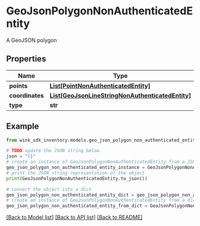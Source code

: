 # GeoJsonPolygonNonAuthenticatedEntity

A GeoJSON polygon

## Properties

Name | Type | Description | Notes
------------ | ------------- | ------------- | -------------
**points** | [**List[PointNonAuthenticatedEntity]**](PointNonAuthenticatedEntity.md) |  | [optional] 
**coordinates** | [**List[GeoJsonLineStringNonAuthenticatedEntity]**](GeoJsonLineStringNonAuthenticatedEntity.md) |  | [optional] 
**type** | **str** |  | [optional] 

## Example

```python
from wink_sdk_inventory.models.geo_json_polygon_non_authenticated_entity import GeoJsonPolygonNonAuthenticatedEntity

# TODO update the JSON string below
json = "{}"
# create an instance of GeoJsonPolygonNonAuthenticatedEntity from a JSON string
geo_json_polygon_non_authenticated_entity_instance = GeoJsonPolygonNonAuthenticatedEntity.from_json(json)
# print the JSON string representation of the object
print(GeoJsonPolygonNonAuthenticatedEntity.to_json())

# convert the object into a dict
geo_json_polygon_non_authenticated_entity_dict = geo_json_polygon_non_authenticated_entity_instance.to_dict()
# create an instance of GeoJsonPolygonNonAuthenticatedEntity from a dict
geo_json_polygon_non_authenticated_entity_from_dict = GeoJsonPolygonNonAuthenticatedEntity.from_dict(geo_json_polygon_non_authenticated_entity_dict)
```
[[Back to Model list]](../README.md#documentation-for-models) [[Back to API list]](../README.md#documentation-for-api-endpoints) [[Back to README]](../README.md)



